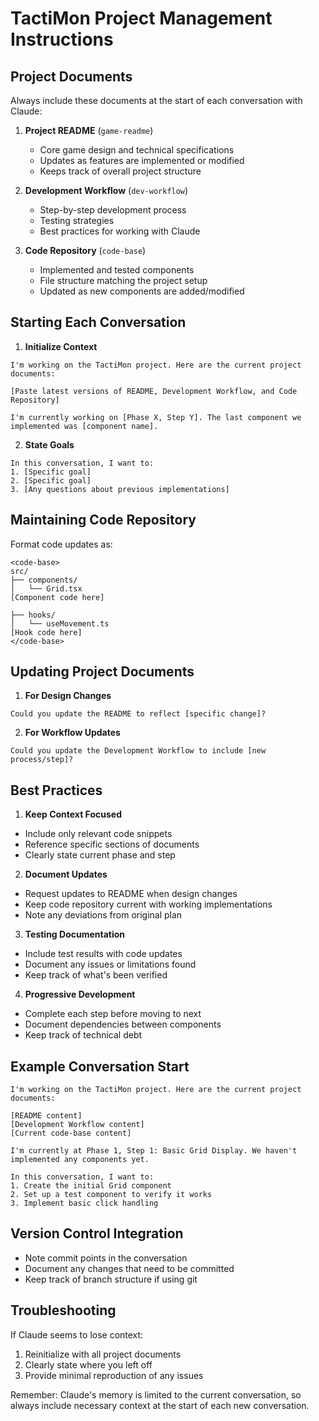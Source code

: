 # TactiMon Project Management Instructions

## Project Documents
Always include these documents at the start of each conversation with Claude:

1. **Project README** (`game-readme`)
   - Core game design and technical specifications
   - Updates as features are implemented or modified
   - Keeps track of overall project structure

2. **Development Workflow** (`dev-workflow`)
   - Step-by-step development process
   - Testing strategies
   - Best practices for working with Claude

3. **Code Repository** (`code-base`)
   - Implemented and tested components
   - File structure matching the project setup
   - Updated as new components are added/modified

## Starting Each Conversation

1. **Initialize Context**
```
I'm working on the TactiMon project. Here are the current project documents:

[Paste latest versions of README, Development Workflow, and Code Repository]

I'm currently working on [Phase X, Step Y]. The last component we implemented was [component name].
```

2. **State Goals**
```
In this conversation, I want to:
1. [Specific goal]
2. [Specific goal]
3. [Any questions about previous implementations]
```

## Maintaining Code Repository
Format code updates as:
```
<code-base>
src/
├── components/
│   └── Grid.tsx
[Component code here]

├── hooks/
│   └── useMovement.ts
[Hook code here]
</code-base>
```

## Updating Project Documents

1. **For Design Changes**
```
Could you update the README to reflect [specific change]?
```

2. **For Workflow Updates**
```
Could you update the Development Workflow to include [new process/step]?
```

## Best Practices

1. **Keep Context Focused**
- Include only relevant code snippets
- Reference specific sections of documents
- Clearly state current phase and step

2. **Document Updates**
- Request updates to README when design changes
- Keep code repository current with working implementations
- Note any deviations from original plan

3. **Testing Documentation**
- Include test results with code updates
- Document any issues or limitations found
- Keep track of what's been verified

4. **Progressive Development**
- Complete each step before moving to next
- Document dependencies between components
- Keep track of technical debt

## Example Conversation Start
```
I'm working on the TactiMon project. Here are the current project documents:

[README content]
[Development Workflow content]
[Current code-base content]

I'm currently at Phase 1, Step 1: Basic Grid Display. We haven't implemented any components yet.

In this conversation, I want to:
1. Create the initial Grid component
2. Set up a test component to verify it works
3. Implement basic click handling
```

## Version Control Integration
- Note commit points in the conversation
- Document any changes that need to be committed
- Keep track of branch structure if using git

## Troubleshooting
If Claude seems to lose context:
1. Reinitialize with all project documents
2. Clearly state where you left off
3. Provide minimal reproduction of any issues

Remember: Claude's memory is limited to the current conversation, so always include necessary context at the start of each new conversation.
